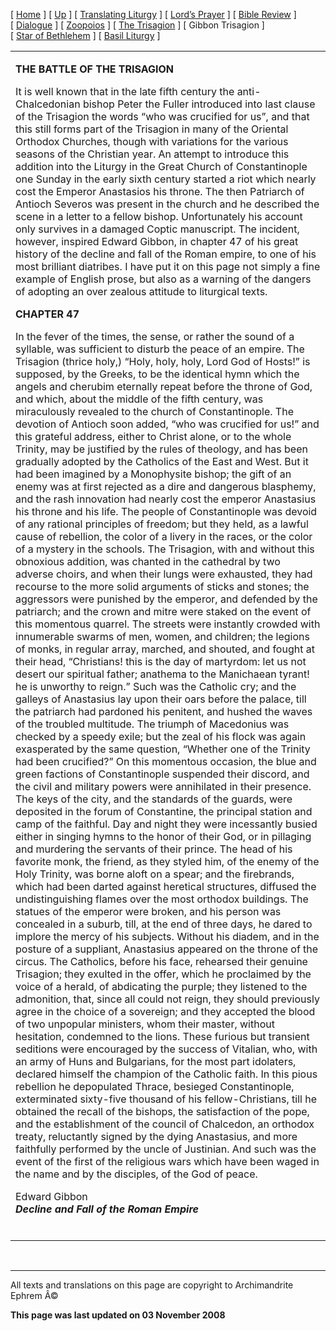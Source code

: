 \[ [Home](index.md) \] \[ [Up](obiter_scripta.md) \] \[ [Translating Liturgy](translating_liturgy.md) \] \[ [Lord’s Prayer](lord%27s_prayer.md) \] \[ [Bible Review](bible_review.md) \] \[ [Dialogue](dialogue.md) \] \[ [Zoopoios](zoopoios.md) \] \[ [The Trisagion](the_trisagion.md) \] \[ Gibbon Trisagion \] \[ [Star of Bethlehem](Star%20of%20Bethlehem.md) \] \[ [Basil Liturgy](basil_liturgy.md) \]

<table>
<colgroup>
<col width="100%" />
</colgroup>
<tbody>
<tr class="odd">
<td><p><strong><strong>THE BATTLE OF THE TRISAGION</strong></strong></p>
<p>It is well known that in the late fifth century the anti-Chalcedonian bishop Peter the Fuller introduced into last clause of the Trisagion the words “who was crucified for us”, and that this still forms part of the Trisagion in many of the Oriental Orthodox Churches, though with variations for the various seasons of the Christian year. An attempt to introduce this addition into the Liturgy in the Great Church of Constantinople one Sunday in the early sixth century started a riot which nearly cost the Emperor Anastasios his throne. The then Patriarch of Antioch Severos was present in the church and he described the scene in a letter to a fellow bishop. Unfortunately his account only survives in a damaged Coptic manuscript. The incident, however, inspired Edward Gibbon, in chapter 47 of his great history of the decline and fall of the Roman empire, to one of his most brilliant diatribes. I have put it on this page not simply a fine example of English prose, but also as a warning of the dangers of adopting an over zealous attitude to liturgical texts.</p>
<p><strong>CHAPTER 47</strong></p>
<p>In the fever of the times, the sense, or rather the sound of a syllable, was sufficient to disturb the peace of an empire. The Trisagion (thrice holy,) “Holy, holy, holy, Lord God of Hosts!” is supposed, by the Greeks, to be the identical hymn which the angels and cherubim eternally repeat before the throne of God, and which, about the middle of the fifth century, was miraculously revealed to the church of Constantinople. The devotion of Antioch soon added, “who was crucified for us!” and this grateful address, either to Christ alone, or to the whole Trinity, may be justified by the rules of theology, and has been gradually adopted by the Catholics of the East and West. But it had been imagined by a Monophysite bishop; the gift of an enemy was at first rejected as a dire and dangerous blasphemy, and the rash innovation had nearly cost the emperor Anastasius his throne and his life. The people of Constantinople was devoid of any rational principles of freedom; but they held, as a lawful cause of rebellion, the color of a livery in the races, or the color of a mystery in the schools. The Trisagion, with and without this obnoxious addition, was chanted in the cathedral by two adverse choirs, and when their lungs were exhausted, they had recourse to the more solid arguments of sticks and stones; the aggressors were punished by the emperor, and defended by the patriarch; and the crown and mitre were staked on the event of this momentous quarrel. The streets were instantly crowded with innumerable swarms of men, women, and children; the legions of monks, in regular array, marched, and shouted, and fought at their head, “Christians! this is the day of martyrdom: let us not desert our spiritual father; anathema to the Manichaean tyrant! he is unworthy to reign.” Such was the Catholic cry; and the galleys of Anastasius lay upon their oars before the palace, till the patriarch had pardoned his penitent, and hushed the waves of the troubled multitude. The triumph of Macedonius was checked by a speedy exile; but the zeal of his flock was again exasperated by the same question, “Whether one of the Trinity had been crucified?” On this momentous occasion, the blue and green factions of Constantinople suspended their discord, and the civil and military powers were annihilated in their presence. The keys of the city, and the standards of the guards, were deposited in the forum of Constantine, the principal station and camp of the faithful. Day and night they were incessantly busied either in singing hymns to the honor of their God, or in pillaging and murdering the servants of their prince. The head of his favorite monk, the friend, as they styled him, of the enemy of the Holy Trinity, was borne aloft on a spear; and the firebrands, which had been darted against heretical structures, diffused the undistinguishing flames over the most orthodox buildings. The statues of the emperor were broken, and his person was concealed in a suburb, till, at the end of three days, he dared to implore the mercy of his subjects. Without his diadem, and in the posture of a suppliant, Anastasius appeared on the throne of the circus. The Catholics, before his face, rehearsed their genuine Trisagion; they exulted in the offer, which he proclaimed by the voice of a herald, of abdicating the purple; they listened to the admonition, that, since all could not reign, they should previously agree in the choice of a sovereign; and they accepted the blood of two unpopular ministers, whom their master, without hesitation, condemned to the lions. These furious but transient seditions were encouraged by the success of Vitalian, who, with an army of Huns and Bulgarians, for the most part idolaters, declared himself the champion of the Catholic faith. In this pious rebellion he depopulated Thrace, besieged Constantinople, exterminated sixty-five thousand of his fellow-Christians, till he obtained the recall of the bishops, the satisfaction of the pope, and the establishment of the council of Chalcedon, an orthodox treaty, reluctantly signed by the dying Anastasius, and more faithfully performed by the uncle of Justinian. And such was the event of the first of the religious wars which have been waged in the name and by the disciples, of the God of peace.</p>
<p>Edward Gibbon<br />
<em><strong>Decline and Fall of the Roman Empire</strong></em></p>
 </td>
</tr>
</tbody>
</table>

 

------------------------------------------------------------------------

All texts and translations on this page are copyright to
Archimandrite Ephrem Â©

**This page was last updated on 03 November 2008**
